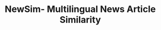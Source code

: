 ---
layout: page 
title: NewSim- Multilingual News Article Similarity
summary: <ul class="card-text"><li> This work proposes a solution for expression- and orientation-aware facial unmasking. To the best of our knowledge, this is the first attempt to generate unmasked faces while preserving the person’s emotions and facial orientation. <li></li>We propose a novel GAN-based approach, enhanced with <b markdown = "1">`Fourier convolutions`</b> to generate a high-resolution unmasked image.</li><li>Further, we propose a <b markdown = "1">`dilated-convolutional refinement module`</b> that enhances the decoder output quality, to remove noise from the generated image.</li></ul>
# link: https://github.com/karish-grover/Fake-News-Disambiguation-Why-Is-It-Fake
img: assets/img/project4.png
importance: 3
category: nlproc
direction: right


github: https://github.com/kvarun07/news-similarity
report: https://drive.google.com/file/d/1PuLlRZEprjj6hCDM3h_rs4GIOGcnPQHT/view?usp=sharing
advisor: Dr. Md. Shad Akhtar
advisor_link: http://faculty.iiitd.ac.in/~shad.akhtar/

---